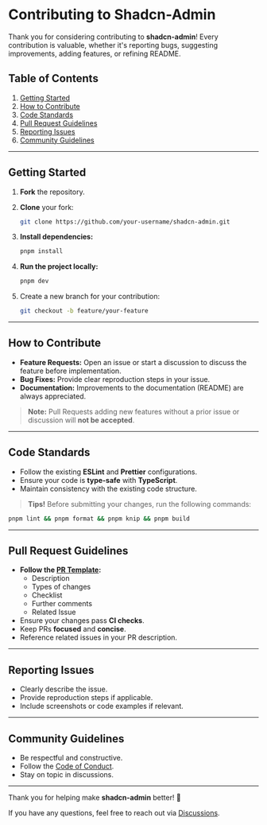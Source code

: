 # Contributing to Shadcn-Admin

Thank you for considering contributing to **shadcn-admin**! Every contribution is valuable, whether it's reporting bugs, suggesting improvements, adding features, or refining README.

## Table of Contents

1. [Getting Started](#getting-started)
2. [How to Contribute](#how-to-contribute)
3. [Code Standards](#code-standards)
4. [Pull Request Guidelines](#pull-request-guidelines)
5. [Reporting Issues](#reporting-issues)
6. [Community Guidelines](#community-guidelines)

---

## Getting Started

1. **Fork** the repository.
2. **Clone** your fork:

   ```bash
   git clone https://github.com/your-username/shadcn-admin.git
   ```

3. **Install dependencies:**

   ```bash
   pnpm install
   ```

4. **Run the project locally:**

   ```bash
   pnpm dev
   ```

5. Create a new branch for your contribution:

   ```bash
   git checkout -b feature/your-feature
   ```

---

## How to Contribute

- **Feature Requests:** Open an issue or start a discussion to discuss the feature before implementation.
- **Bug Fixes:** Provide clear reproduction steps in your issue.
- **Documentation:** Improvements to the documentation (README) are always appreciated.

> **Note:** Pull Requests adding new features without a prior issue or discussion will **not be accepted**.

---

## Code Standards

- Follow the existing **ESLint** and **Prettier** configurations.
- Ensure your code is **type-safe** with **TypeScript**.
- Maintain consistency with the existing code structure.

> **Tips!** Before submitting your changes, run the following commands:

```bash
pnpm lint && pnpm format && pnpm knip && pnpm build
```

---

## Pull Request Guidelines

- **Follow the [PR Template](./PULL_REQUEST_TEMPLATE.md):**
  - Description
  - Types of changes
  - Checklist
  - Further comments
  - Related Issue
- Ensure your changes pass **CI checks**.
- Keep PRs **focused** and **concise**.
- Reference related issues in your PR description.

---

## Reporting Issues

- Clearly describe the issue.
- Provide reproduction steps if applicable.
- Include screenshots or code examples if relevant.

---

## Community Guidelines

- Be respectful and constructive.
- Follow the [Code of Conduct](./CODE_OF_CONDUCT.md).
- Stay on topic in discussions.

---

Thank you for helping make **shadcn-admin** better! 🚀

If you have any questions, feel free to reach out via [Discussions](https://github.com/anish/shadcn-admin/discussions).
